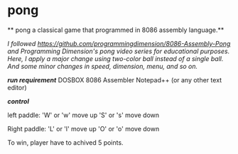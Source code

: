 # pong
** pong a classical game that programmed in 8086 assembly language.**

_I followed https://github.com/programmingdimension/8086-Assembly-Pong and Programming Dimension's pong video series for educational purposes. Here, I apply a major change using two-color ball instead of a single ball. And some minor changes in speed, dimension, menu, and so on._

_**run requirement**_
DOSBOX
8086 Assembler
Notepad++ (or any other text editor)

_**control**_

left paddle:
'W' or 'w' move up
'S' or 's' move down

Right paddle:
'L' or 'l' move up
'O' or 'o' move down

To win, player have to achived 5 points.
